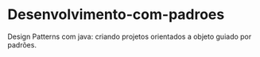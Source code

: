 # Desenvolvimento-com-padroes

Design Patterns com java: criando projetos orientados a objeto guiado por padrões.
